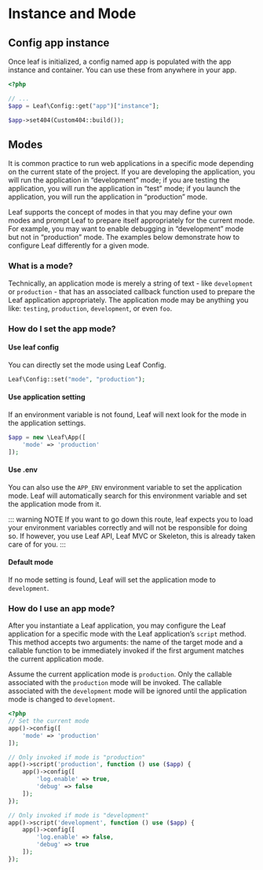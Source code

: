 <!-- markdownlint-disable no-inline-html -->

# Instance and Mode

## Config app instance

Once leaf is initialized, a config named app is populated with the app instance and container. You can use these from anywhere in your app.

```php
<?php

// ...
$app = Leaf\Config::get("app")["instance"];

$app->set404(Custom404::build());
```

## Modes

It is common practice to run web applications in a specific mode depending on the current state of the project. If you are developing the application, you will run the application in “development” mode; if you are testing the application, you will run the application in “test” mode; if you launch the application, you will run the application in “production” mode.

Leaf supports the concept of modes in that you may define your own modes and prompt Leaf to prepare itself appropriately for the current mode. For example, you may want to enable debugging in “development” mode but not in “production” mode. The examples below demonstrate how to configure Leaf differently for a given mode.

### What is a mode?

Technically, an application mode is merely a string of text - like `development` or `production` - that has an associated callback function used to prepare the Leaf application appropriately. The application mode may be anything you like: `testing`, `production`, `development`, or even `foo`.

### How do I set the app mode?

#### Use leaf config

You can directly set the mode using Leaf Config.

```php
Leaf\Config::set("mode", "production");
```

#### Use application setting

If an environment variable is not found, Leaf will next look for the mode in the application settings.

```php
$app = new \Leaf\App([
    'mode' => 'production'
]);
```

#### Use .env

You can also use the `APP_ENV` environment variable to set the application mode. Leaf will automatically search for this environment variable and set the application mode from it.

::: warning NOTE
If you want to go down this route, leaf expects you to load your environment variables correctly and will not be responsible for doing so. If however, you use Leaf API, Leaf MVC or Skeleton, this is already taken care of for you.
:::

#### Default mode

If no mode setting is found, Leaf will set the application mode to `development`.

### How do I use an app mode?

After you instantiate a Leaf application, you may configure the Leaf application for a specific mode with the Leaf application’s `script` method. This method accepts two arguments: the name of the target mode and a callable function to be immediately invoked if the first argument matches the current application mode.

Assume the current application mode is `production`. Only the callable associated with the `production` mode will be invoked. The callable associated with the `development` mode will be ignored until the application mode is changed to `development`.

```php
<?php
// Set the current mode
app()->config([
    'mode' => 'production'
]);
```

```php
// Only invoked if mode is "production"
app()->script('production', function () use ($app) {
    app()->config([
        'log.enable' => true,
        'debug' => false
    ]);
});

// Only invoked if mode is "development"
app()->script('development', function () use ($app) {
    app()->config([
        'log.enable' => false,
        'debug' => true
    ]);
});
```
